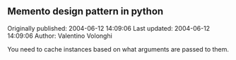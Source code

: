 ## Memento design pattern in python 
Originally published: 2004-06-12 14:09:06 
Last updated: 2004-06-12 14:09:06 
Author: Valentino Volonghi 
 
You need to cache instances based on what arguments are passed to them.